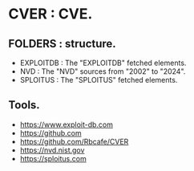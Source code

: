 # CVER : CVE.

## FOLDERS : structure.

- EXPLOITDB : The "EXPLOITDB" fetched elements.
- NVD : The "NVD" sources from "2002" to "2024".
- SPLOITUS : The "SPLOITUS" fetched elements.

## Tools.

- https://www.exploit-db.com
- https://github.com
- https://github.com/Rbcafe/CVER
- https://nvd.nist.gov
- https://sploitus.com
